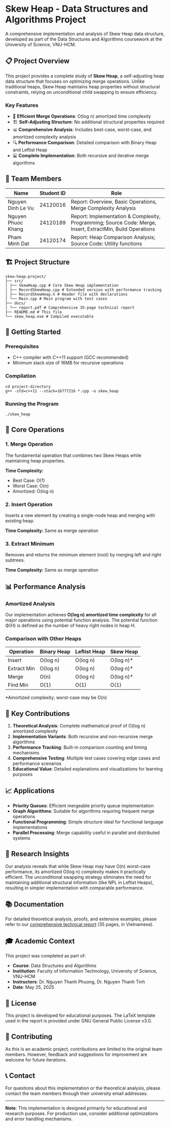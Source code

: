 # Skew Heap - Data Structures and Algorithms Project

A comprehensive implementation and analysis of Skew Heap data structure, developed as part of the Data Structures and Algorithms coursework at the University of Science, VNU-HCM.

## 📋 Project Overview

This project provides a complete study of **Skew Heap**, a self-adjusting heap data structure that focuses on optimizing merge operations. Unlike traditional heaps, Skew Heap maintains heap properties without structural constraints, relying on unconditional child swapping to ensure efficiency.

### Key Features
- 🔄 **Efficient Merge Operations**: O(log n) amortized time complexity
- 🏗️ **Self-Adjusting Structure**: No additional structural properties required
- 📊 **Comprehensive Analysis**: Includes best-case, worst-case, and amortized complexity analysis
- 🔍 **Performance Comparison**: Detailed comparison with Binary Heap and Leftist Heap
- 💻 **Complete Implementation**: Both recursive and iterative merge algorithms

## 👥 Team Members

| Name | Student ID | Role |
|------|------------|------|
| Nguyen Dinh Le Vu | 24120016 | Report: Overview, Basic Operations, Merge Complexity Analysis |
| Nguyen Phuoc Khang | 24120189 | Report: Implementation & Complexity, Programming; Source Code: Merge, Insert, ExtractMin, Build Operations |
| Pham Minh Dat | 24120174 | Report: Heap Comparison Analysis; Source Code: Utility functions |

## 🏗️ Project Structure
```
skew-heap-project/
├── src/
│ ├── SkewHeap.cpp # Core Skew Heap implementation
│ ├── RecordSkewHeap.cpp # Extended version with performance tracking
│ ├── RecordSkewHeap.h # Header file with declarations
│ └── Main.cpp # Main program with test cases
├── docs/
│ └── report.pdf # Comprehensive 35-page technical report
├── README.md # This file
└── skew_heap.exe # Compiled executable
```

## 🚀 Getting Started

### Prerequisites
- C++ compiler with C++11 support (GCC recommended)
- Minimum stack size of 16MB for recursive operations

### Compilation
```
cd project-directory
g++ -std=c++11 --stack=16777216 *.cpp -o skew_heap
```

### Running the Program
```
./skew_heap
```

## 🔧 Core Operations

### 1. Merge Operation
The fundamental operation that combines two Skew Heaps while maintaining heap properties.

**Time Complexity:**
- Best Case: O(1)
- Worst Case: O(n)
- Amortized: O(log n)

### 2. Insert Operation
Inserts a new element by creating a single-node heap and merging with existing heap.

**Time Complexity:** Same as merge operation

### 3. Extract Minimum
Removes and returns the minimum element (root) by merging left and right subtrees.

**Time Complexity:** Same as merge operation

## 📊 Performance Analysis

### Amortized Analysis
Our implementation achieves **O(log n) amortized time complexity** for all major operations using potential function analysis. The potential function Φ(H) is defined as the number of heavy right nodes in heap H.

### Comparison with Other Heaps

| Operation | Binary Heap | Leftist Heap | Skew Heap |
|-----------|-------------|--------------|-----------|
| Insert | O(log n) | O(log n) | O(log n)* |
| Extract Min | O(log n) | O(log n) | O(log n)* |
| Merge | O(n) | O(log n) | O(log n)* |
| Find Min | O(1) | O(1) | O(1) |

*Amortized complexity; worst-case may be O(n)

## 🎯 Key Contributions

1. **Theoretical Analysis**: Complete mathematical proof of O(log n) amortized complexity
2. **Implementation Variants**: Both recursive and non-recursive merge algorithms
3. **Performance Tracking**: Built-in comparison counting and timing mechanisms
4. **Comprehensive Testing**: Multiple test cases covering edge cases and performance scenarios
5. **Educational Value**: Detailed explanations and visualizations for learning purposes

## 📈 Applications

- **Priority Queues**: Efficient mergeable priority queue implementation
- **Graph Algorithms**: Suitable for algorithms requiring frequent merge operations
- **Functional Programming**: Simple structure ideal for functional language implementations
- **Parallel Processing**: Merge capability useful in parallel and distributed systems

## 🔬 Research Insights

Our analysis reveals that while Skew Heap may have O(n) worst-case performance, its amortized O(log n) complexity makes it practically efficient. The unconditional swapping strategy eliminates the need for maintaining additional structural information (like NPL in Leftist Heaps), resulting in simpler implementation with comparable performance.

## 📚 Documentation

For detailed theoretical analysis, proofs, and extensive examples, please refer to our [comprehensive technical report](docs/report.pdf) (35 pages, in Vietnamese).

## 🎓 Academic Context

This project was completed as part of:
- **Course**: Data Structures and Algorithms
- **Institution**: Faculty of Information Technology, University of Science, VNU-HCM
- **Instructors**: Dr. Nguyen Thanh Phuong, Dr. Nguyen Thanh Tinh
- **Date**: May 25, 2025

## 📝 License

This project is developed for educational purposes. The LaTeX template used in the report is provided under GNU General Public License v3.0.

## 🤝 Contributing

As this is an academic project, contributions are limited to the original team members. However, feedback and suggestions for improvement are welcome for future iterations.

## 📞 Contact

For questions about this implementation or the theoretical analysis, please contact the team members through their university email addresses.

---

**Note**: This implementation is designed primarily for educational and research purposes. For production use, consider additional optimizations and error handling mechanisms.

